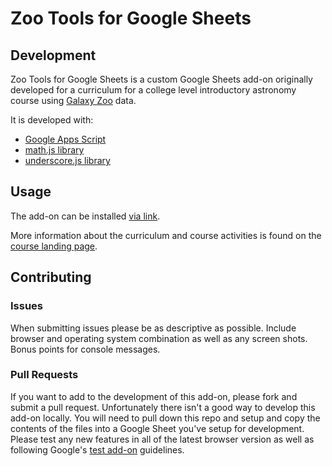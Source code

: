 # Zoo Tools for Google Sheets

## Development

Zoo Tools for Google Sheets is a custom Google Sheets add-on originally developed for a curriculum for a college level introductory astronomy course using [Galaxy Zoo](http://www.galaxyzoo.org/) data.

It is developed with:
- [Google Apps Script](https://developers.google.com/apps-script/)
- [math.js library](http://mathjs.org/)
- [underscore.js library](http://underscorejs.org/)

## Usage

The add-on can be installed [via link](https://chrome.google.com/webstore/detail/zoo-tools-for-sheets/bnodkbhblaaopkdmlhaglnfnogahbkfe?hl=en-US&gl=US&authuser=0).

More information about the curriculum and course activities is found on the [course landing page](http://zooniverse.github.io/intro-2-astro/).

## Contributing

### Issues

When submitting issues please be as descriptive as possible. Include browser and operating system combination as well as any screen shots. Bonus points for console messages.

### Pull Requests

If you want to add to the development of this add-on, please fork and submit a pull request. Unfortunately there isn't a good way to develop this add-on locally. You will need to pull down this repo and setup and copy the contents of the files into a Google Sheet you've setup for development. Please test any new features in all of the latest browser version as well as following Google's [test add-on](https://developers.google.com/apps-script/add-ons/test) guidelines.